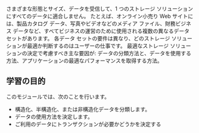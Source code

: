 さまざまな形態とサイズ、データを受信して、1 つのストレージ ソリューションにすべてのデータに適合しません。 たとえば、オンライン小売り Web サイトには、製品カタログ データ、写真やビデオなどのメディア ファイル、財務ビジネス データなど、すべてビジネスの運営のために使用される複数の異なるデータ セットがあります。 各データ セットの要件は異なり、どのストレージ ソリューションが最適か判断するのはユーザーの仕事です。 最適なストレージ ソリューションの決定で考慮すべき主な要因が: データの分類方法と、データを使用する方法、アプリケーションの最適なパフォーマンスを取得する方法。

## <a name="learning-objectives"></a>学習の目的
このモジュールでは、次のことを行います。

- 構造化、半構造化、または非構造化データを分類します。
- データの使用方法を決定します。
- ご利用のデータにトランザクションが必要かどうかを決定する 